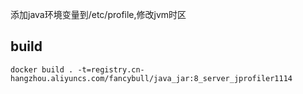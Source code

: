 添加java环境变量到/etc/profile,修改jvm时区
## build
```shell
docker build . -t=registry.cn-hangzhou.aliyuncs.com/fancybull/java_jar:8_server_jprofiler1114
```